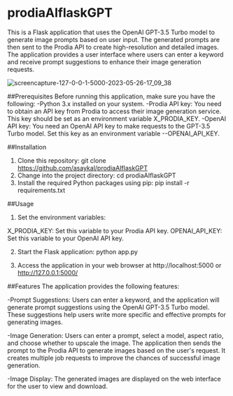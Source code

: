 # prodiaAIflaskGPT
This is a Flask application that uses the OpenAI GPT-3.5 Turbo model to generate image prompts based on user input. The generated prompts are then sent to the Prodia API to create high-resolution and detailed images. The application provides a user interface where users can enter a keyword and receive prompt suggestions to enhance their image generation requests.

![screencapture-127-0-0-1-5000-2023-05-26-17_09_38](https://github.com/asaykal/prodiaAIflaskGPT/assets/46647858/8c8393ac-ede8-41e2-a0e9-c3b0cc84af24)

##Prerequisites
Before running this application, make sure you have the following:
-Python 3.x installed on your system.
-Prodia API key: You need to obtain an API key from Prodia to access their image generation service. This key should be set as an environment variable X_PRODIA_KEY.
-OpenAI API key: You need an OpenAI API key to make requests to the GPT-3.5 Turbo model. Set this key as an environment variable --OPENAI_API_KEY.

##Installation
1. Clone this repository: git clone https://github.com/asaykal/prodiaAIflaskGPT
2. Change into the project directory: cd prodiaAIflaskGPT
3. Install the required Python packages using pip: pip install -r requirements.txt

##Usage
1. Set the environment variables:

X_PRODIA_KEY: Set this variable to your Prodia API key.
OPENAI_API_KEY: Set this variable to your OpenAI API key.

2. Start the Flask application: python app.py

3. Access the application in your web browser at http://localhost:5000 or http://127.0.0.1:5000/

##Features
The application provides the following features:

-Prompt Suggestions: Users can enter a keyword, and the application will generate prompt suggestions using the OpenAI GPT-3.5 Turbo model. These suggestions help users write more specific and effective prompts for generating images.

-Image Generation: Users can enter a prompt, select a model, aspect ratio, and choose whether to upscale the image. The application then sends the prompt to the Prodia API to generate images based on the user's request. It creates multiple job requests to improve the chances of successful image generation.

-Image Display: The generated images are displayed on the web interface for the user to view and download.
